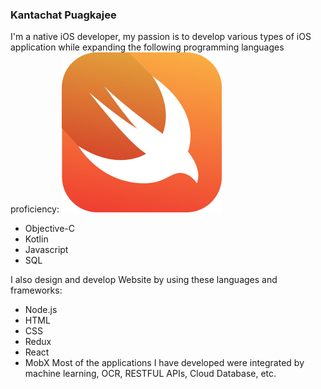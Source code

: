 ### Kantachat Puagkajee

I'm a native iOS developer, my passion is to develop various types of iOS application while expanding the following programming languages proficiency:
![Swift Logo](https://github.com/028928768/028928768/blob/master/Logos/swift-logo.png)
- Objective-C
- Kotlin
- Javascript
- SQL


I also design and develop Website by using these languages and frameworks:
- Node.js
- HTML
- CSS
- Redux
- React
- MobX
Most of the applications I have developed were integrated by machine learning, OCR, RESTFUL APIs, Cloud Database, etc.
